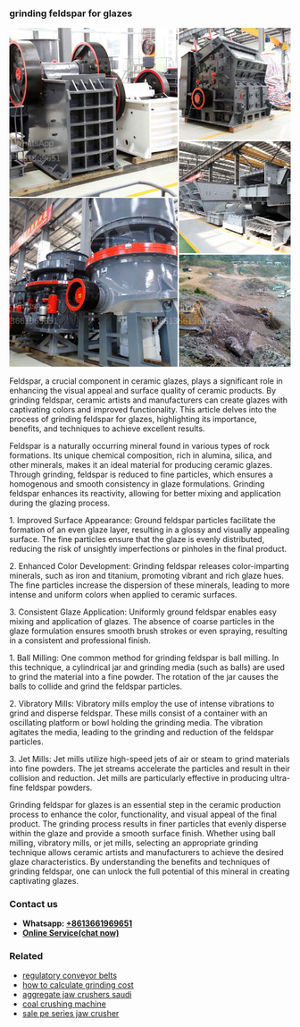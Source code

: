 <h3>grinding feldspar for glazes</h3><img src='1708499567.jpg' alt=''><p>Feldspar, a crucial component in ceramic glazes, plays a significant role in enhancing the visual appeal and surface quality of ceramic products. By grinding feldspar, ceramic artists and manufacturers can create glazes with captivating colors and improved functionality. This article delves into the process of grinding feldspar for glazes, highlighting its importance, benefits, and techniques to achieve excellent results.</p><p>Feldspar is a naturally occurring mineral found in various types of rock formations. Its unique chemical composition, rich in alumina, silica, and other minerals, makes it an ideal material for producing ceramic glazes. Through grinding, feldspar is reduced to fine particles, which ensures a homogenous and smooth consistency in glaze formulations. Grinding feldspar enhances its reactivity, allowing for better mixing and application during the glazing process.</p><p>1. Improved Surface Appearance: Ground feldspar particles facilitate the formation of an even glaze layer, resulting in a glossy and visually appealing surface. The fine particles ensure that the glaze is evenly distributed, reducing the risk of unsightly imperfections or pinholes in the final product.</p><p>2. Enhanced Color Development: Grinding feldspar releases color-imparting minerals, such as iron and titanium, promoting vibrant and rich glaze hues. The fine particles increase the dispersion of these minerals, leading to more intense and uniform colors when applied to ceramic surfaces.</p><p>3. Consistent Glaze Application: Uniformly ground feldspar enables easy mixing and application of glazes. The absence of coarse particles in the glaze formulation ensures smooth brush strokes or even spraying, resulting in a consistent and professional finish.</p><p>1. Ball Milling: One common method for grinding feldspar is ball milling. In this technique, a cylindrical jar and grinding media (such as balls) are used to grind the material into a fine powder. The rotation of the jar causes the balls to collide and grind the feldspar particles.</p><p>2. Vibratory Mills: Vibratory mills employ the use of intense vibrations to grind and disperse feldspar. These mills consist of a container with an oscillating platform or bowl holding the grinding media. The vibration agitates the media, leading to the grinding and reduction of the feldspar particles.</p><p>3. Jet Mills: Jet mills utilize high-speed jets of air or steam to grind materials into fine powders. The jet streams accelerate the particles and result in their collision and reduction. Jet mills are particularly effective in producing ultra-fine feldspar powders.</p><p>Grinding feldspar for glazes is an essential step in the ceramic production process to enhance the color, functionality, and visual appeal of the final product. The grinding process results in finer particles that evenly disperse within the glaze and provide a smooth surface finish. Whether using ball milling, vibratory mills, or jet mills, selecting an appropriate grinding technique allows ceramic artists and manufacturers to achieve the desired glaze characteristics. By understanding the benefits and techniques of grinding feldspar, one can unlock the full potential of this mineral in creating captivating glazes.</p><h3>Contact us</h3><ul><li><strong>Whatsapp:&nbsp;<a href="https://wa.me/8613661969651">+8613661969651</a></strong></li><li><a href="https://swt.shibang-china.com/?git&amp;zhl&amp;grinding feldspar for glazes"><strong>Online Service(chat now)</strong></a></li></ul><h3>Related</h3><ul><li><a href='regulatory conveyor belts.md'>regulatory conveyor belts</a></li><li><a href='how to calculate grinding cost.md'>how to calculate grinding cost</a></li><li><a href='aggregate jaw crushers saudi.md'>aggregate jaw crushers saudi</a></li><li><a href='coal crushing machine.md'>coal crushing machine</a></li><li><a href='sale pe series jaw crusher.md'>sale pe series jaw crusher</a></li></ul>